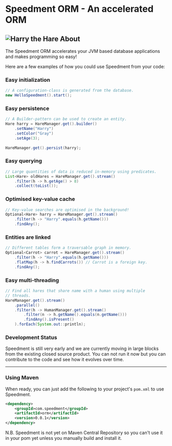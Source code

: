 Speedment ORM - An accelerated ORM
==================================
![Harry the Hare](http://www.speedment.com/images/Speedhare_240x205.png)
About
-----
The Speedment ORM accelerates your JVM based database applications and makes programming so easy!

Here are a few examples of how you could use Speedment from your code:
### Easy initialization
```java
// A configuration-class is generated from the database.
new HelloSpeedment().start();
```

### Easy persistence
```java
// A Builder-pattern can be used to create an entity.
Hare harry = HareManager.get().builder()
    .setName("Harry")
    .setColor("Gray")
    .setAge(3);
        
HareManager.get().persist(harry);
```

### Easy querying
```java
// Large quantities of data is reduced in-memory using predicates.
List<Hare> oldHares = HareManager.get().stream()
    .filter(h -> h.getAge() > 8)
    .collect(toList());
```

### Optimised key-value cache
```java
// Key-value searches are optimised in the background!
Optional<Hare> harry = HareManager.get().stream()
    .filter(h -> "Harry".equals(h.getName()))
    .findAny();
```
    
### Entities are linked
```java
// Different tables form a traversable graph in memory.
Optional<Carrot> carrot = HareManager.get().stream()
    .filter(h -> "Harry".equals(h.getName()))
    .flatMap(h -> h.findCarrots()) // Carrot is a foreign key.
    .findAny();
```
    
### Easy multi-threading
```java
// Find all hares that share name with a human using multiple 
// threads.
HareManager.get().stream()
    .parallel()
    .filter(h -> HumanManager.get().stream()
        .filter(n -> h.getName().equals(n.getName()))
        .findAny().isPresent()
    ).forEach(System.out::println);
```
    
### Development Status
Speedment is still very early and we are currently moving in large blocks from the existing closed source product. You can not run it now but you can contribute to the code and see how it evolves over time.

---
### Using Maven
When ready, you can just add the following to your project's `pom.xml` to use Speedment.
```xml
<dependency>
    <groupId>com.speedment</groupId>
    <artifactId>orm</artifactId>
    <version>0.0.1</version>
</dependency>
```

N.B. Speedment is not yet on Maven Central Repository so you can't use it in your pom yet unless you manually build and install it.
